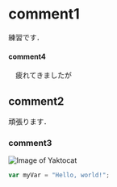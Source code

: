 # comment1
練習です．
#### comment4
　疲れてきましたが
## comment2  
頑張ります．

### comment3

![Image of Yaktocat](https://octodex.github.com/images/yaktocat.png)

``` javascript
var myVar = "Hello, world!";
```
